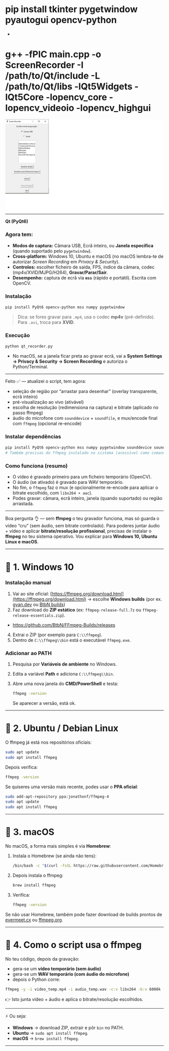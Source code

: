 
# pip install tkinter pygetwindow pyautogui opencv-python
- 
# g++ -fPIC main.cpp -o ScreenRecorder -I /path/to/Qt/include -L /path/to/Qt/libs -lQt5Widgets -lQt5Core -lopencv_core -lopencv_videoio -lopencv_highgui

 ![Texto alternativo](https://github.com/0joseDark/recorder-screen-or-camera/blob/main/images/tools/recorder-screen-or-camera.jpg)
 
 ---
 **Qt (PyQt6)**

###  Agora tem:

* **Modos de captura:** Câmara USB, Ecrã inteiro, ou **Janela específica** (quando suportado pelo `pygetwindow`).
* **Cross-platform:** Windows 10, Ubuntu e macOS (no macOS lembra-te de autorizar *Screen Recording* em *Privacy & Security*).
* **Controlos:** escolher ficheiro de saída, FPS, índice da câmara, codec (mp4v/XVID/MJPG/H264), **Gravar/Parar/Sair**.
* **Desempenho:** captura de ecrã via **`mss`** (rápido e portátil). Escrita com OpenCV.

### Instalação

```bash
pip install PyQt6 opencv-python mss numpy pygetwindow
```

> Dica: se fores gravar para `.mp4`, usa o codec **mp4v** (pré-definido). Para `.avi`, troca para **XVID**.

### Execução

```bash
python qt_recorder.py
```

* No macOS, se a janela ficar preta ao gravar ecrã, vai a **System Settings → Privacy & Security → Screen Recording** e autoriza o Python/Terminal.
---
Feito ✅ — atualizei o script, tem agora:

* seleção de região por “arrastar para desenhar” (overlay transparente, ecrã inteiro)
* pré-visualização ao vivo (ativável)
* escolha de resolução (redimensiona na captura) e bitrate (aplicado no passo ffmpeg)
* áudio do microfone com `sounddevice` + `soundfile`, e mux/encode final com `ffmpeg` (opcional re-encode)

### Instalar dependências

```bash
pip install PyQt6 opencv-python mss numpy pygetwindow sounddevice soundfile
# Também precisas do ffmpeg instalado no sistema (acessível como comando "ffmpeg")
```

### Como funciona (resumo)

* O vídeo é gravado primeiro para um ficheiro temporário (OpenCV).
* O áudio (se ativado) é gravado para WAV temporário.
* No fim, o `ffmpeg` faz o mux (e opcionalmente re-encode para aplicar o bitrate escolhido, com `libx264 + aac`).
* Podes gravar: câmara, ecrã inteiro, janela (quando suportado) ou região arrastada.
---
Boa pergunta 👌 — sem **ffmpeg** o teu gravador funciona, mas só guarda o vídeo “cru” (sem áudio, sem bitrate controlado).
Para poderes juntar áudio + vídeo e aplicar **bitrate/resolução profissional**, precisas de instalar o **ffmpeg** no teu sistema operativo. Vou explicar para **Windows 10, Ubuntu Linux e macOS**.

---

# 🔹 1. Windows 10

### Instalação manual

1. Vai ao site oficial: [https://ffmpeg.org/download.html](https://ffmpeg.org/download.html)
   → escolhe **Windows builds** (por ex. [gyan.dev](https://www.gyan.dev/ffmpeg/builds/) ou [BtbN builds](https://github.com/BtbN/FFmpeg-Builds/releases))
2. Faz download do **ZIP estático** (ex: `ffmpeg-release-full.7z` ou `ffmpeg-release-essentials.zip`).
  - https://github.com/BtbN/FFmpeg-Builds/releases
4. Extrai o ZIP (por exemplo para `C:\\ffmpeg`).
5. Dentro de `C:\\ffmpeg\\bin` está o executável `ffmpeg.exe`.

### Adicionar ao PATH

1. Pesquisa por **Variáveis de ambiente** no Windows.
2. Edita a variável **Path** e adiciona `C:\\ffmpeg\\bin`.
3. Abre uma nova janela do **CMD/PowerShell** e testa:

   ```bat
   ffmpeg -version
   ```

   Se aparecer a versão, está ok.

---

# 🔹 2. Ubuntu / Debian Linux

O ffmpeg já está nos repositórios oficiais:

```bash
sudo apt update
sudo apt install ffmpeg
```

Depois verifica:

```bash
ffmpeg -version
```

Se quiseres uma versão mais recente, podes usar o **PPA oficial**:

```bash
sudo add-apt-repository ppa:jonathonf/ffmpeg-4
sudo apt update
sudo apt install ffmpeg
```

---

# 🔹 3. macOS

No macOS, a forma mais simples é via **Homebrew**:

1. Instala o Homebrew (se ainda não tens):

   ```bash
   /bin/bash -c "$(curl -fsSL https://raw.githubusercontent.com/Homebrew/install/HEAD/install.sh)"
   ```
2. Depois instala o ffmpeg:

   ```bash
   brew install ffmpeg
   ```
3. Verifica:

   ```bash
   ffmpeg -version
   ```

Se não usar Homebrew, também pode fazer download de builds prontos de [evermeet.cx](https://evermeet.cx/ffmpeg/) ou [ffmpeg.org](https://ffmpeg.org/download.html).

---

# 🔹 4. Como o script usa o ffmpeg

No teu código, depois da gravação:

* gera-se um **vídeo temporário (sem áudio)**
* gera-se um **WAV temporário (com áudio do microfone)**
* depois o Python corre:

```bash
ffmpeg -y -i video_temp.mp4 -i audio_temp.wav -c:v libx264 -b:v 6000k -pix_fmt yuv420p -c:a aac -b:a 160k final.mp4
```

👉 Isto junta vídeo + áudio e aplica o bitrate/resolução escolhidos.

---

⚡ Ou seja:

* **Windows** → download ZIP, extrair e pôr `bin` no PATH.
* **Ubuntu** → `sudo apt install ffmpeg`.
* **macOS** → `brew install ffmpeg`.

---

 
